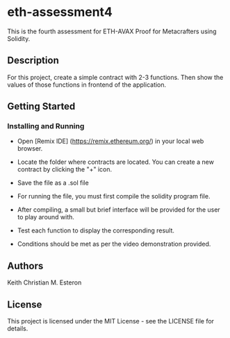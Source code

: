 # eth-assessment4

This is the fourth assessment for ETH-AVAX Proof for Metacrafters using Solidity.

## Description

For this project, create a simple contract with 2-3 functions. Then show the values of those functions in frontend of the application.

## Getting Started

### Installing and Running
* Open [Remix IDE] (https://remix.ethereum.org/) in your local web browser.
* Locate the folder where contracts are located. You can create a new contract by clicking the "+" icon.
* Save the file as a .sol file

* For running the file, you must first compile the solidity program file.
* After compiling, a small but brief interface will be provided for the user to play around with.
* Test each function to display the corresponding result.
* Conditions should be met as per the video demonstration provided.

## Authors
Keith Christian M. Esteron

## License
This project is licensed under the MIT License - see the LICENSE file for details.
